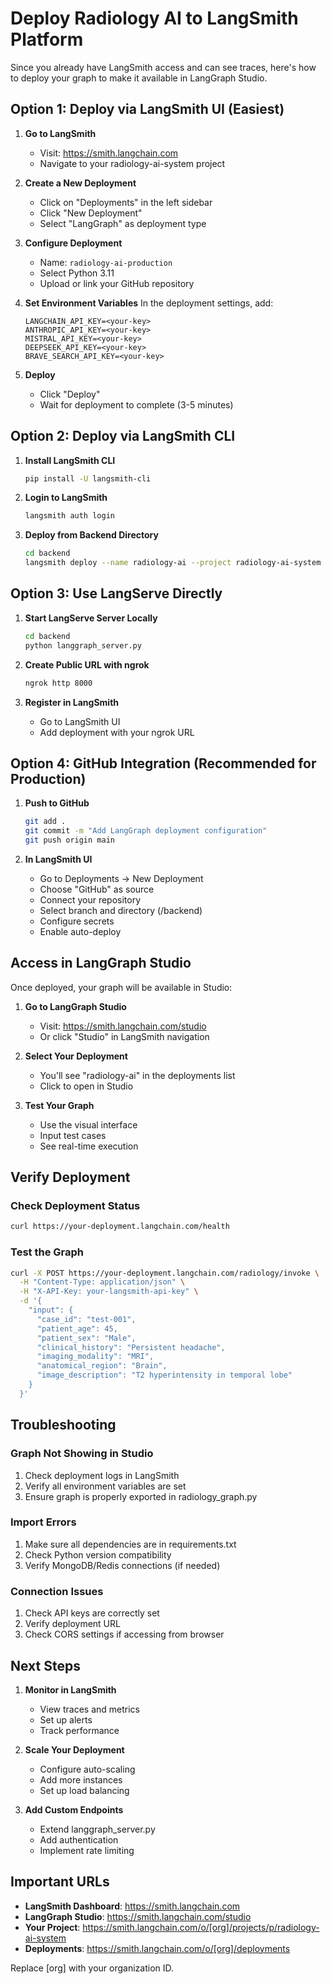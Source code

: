 # Deploy Radiology AI to LangSmith Platform

Since you already have LangSmith access and can see traces, here's how to deploy your graph to make it available in LangGraph Studio.

## Option 1: Deploy via LangSmith UI (Easiest)

1. **Go to LangSmith**
   - Visit: https://smith.langchain.com
   - Navigate to your radiology-ai-system project

2. **Create a New Deployment**
   - Click on "Deployments" in the left sidebar
   - Click "New Deployment"
   - Select "LangGraph" as deployment type

3. **Configure Deployment**
   - Name: `radiology-ai-production`
   - Select Python 3.11
   - Upload or link your GitHub repository

4. **Set Environment Variables**
   In the deployment settings, add:
   ```
   LANGCHAIN_API_KEY=<your-key>
   ANTHROPIC_API_KEY=<your-key>
   MISTRAL_API_KEY=<your-key>
   DEEPSEEK_API_KEY=<your-key>
   BRAVE_SEARCH_API_KEY=<your-key>
   ```

5. **Deploy**
   - Click "Deploy"
   - Wait for deployment to complete (3-5 minutes)

## Option 2: Deploy via LangSmith CLI

1. **Install LangSmith CLI**
   ```bash
   pip install -U langsmith-cli
   ```

2. **Login to LangSmith**
   ```bash
   langsmith auth login
   ```

3. **Deploy from Backend Directory**
   ```bash
   cd backend
   langsmith deploy --name radiology-ai --project radiology-ai-system
   ```

## Option 3: Use LangServe Directly

1. **Start LangServe Server Locally**
   ```bash
   cd backend
   python langgraph_server.py
   ```

2. **Create Public URL with ngrok**
   ```bash
   ngrok http 8000
   ```

3. **Register in LangSmith**
   - Go to LangSmith UI
   - Add deployment with your ngrok URL

## Option 4: GitHub Integration (Recommended for Production)

1. **Push to GitHub**
   ```bash
   git add .
   git commit -m "Add LangGraph deployment configuration"
   git push origin main
   ```

2. **In LangSmith UI**
   - Go to Deployments → New Deployment
   - Choose "GitHub" as source
   - Connect your repository
   - Select branch and directory (/backend)
   - Configure secrets
   - Enable auto-deploy

## Access in LangGraph Studio

Once deployed, your graph will be available in Studio:

1. **Go to LangGraph Studio**
   - Visit: https://smith.langchain.com/studio
   - Or click "Studio" in LangSmith navigation

2. **Select Your Deployment**
   - You'll see "radiology-ai" in the deployments list
   - Click to open in Studio

3. **Test Your Graph**
   - Use the visual interface
   - Input test cases
   - See real-time execution

## Verify Deployment

### Check Deployment Status
```bash
curl https://your-deployment.langchain.com/health
```

### Test the Graph
```bash
curl -X POST https://your-deployment.langchain.com/radiology/invoke \
  -H "Content-Type: application/json" \
  -H "X-API-Key: your-langsmith-api-key" \
  -d '{
    "input": {
      "case_id": "test-001",
      "patient_age": 45,
      "patient_sex": "Male",
      "clinical_history": "Persistent headache",
      "imaging_modality": "MRI",
      "anatomical_region": "Brain",
      "image_description": "T2 hyperintensity in temporal lobe"
    }
  }'
```

## Troubleshooting

### Graph Not Showing in Studio
1. Check deployment logs in LangSmith
2. Verify all environment variables are set
3. Ensure graph is properly exported in radiology_graph.py

### Import Errors
1. Make sure all dependencies are in requirements.txt
2. Check Python version compatibility
3. Verify MongoDB/Redis connections (if needed)

### Connection Issues
1. Check API keys are correctly set
2. Verify deployment URL
3. Check CORS settings if accessing from browser

## Next Steps

1. **Monitor in LangSmith**
   - View traces and metrics
   - Set up alerts
   - Track performance

2. **Scale Your Deployment**
   - Configure auto-scaling
   - Add more instances
   - Set up load balancing

3. **Add Custom Endpoints**
   - Extend langgraph_server.py
   - Add authentication
   - Implement rate limiting

## Important URLs

- **LangSmith Dashboard**: https://smith.langchain.com
- **LangGraph Studio**: https://smith.langchain.com/studio  
- **Your Project**: https://smith.langchain.com/o/[org]/projects/p/radiology-ai-system
- **Deployments**: https://smith.langchain.com/o/[org]/deployments

Replace [org] with your organization ID.